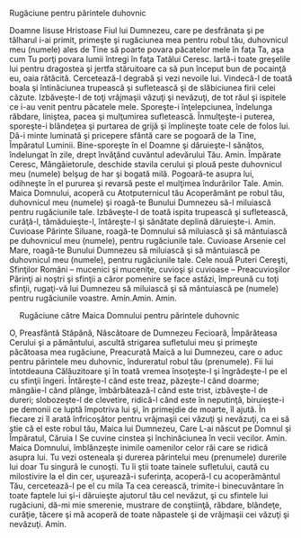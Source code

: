 Rugăciune pentru părintele duhovnic

Doamne Iisuse Hristoase Fiul lui Dumnezeu, care pe desfrânata şi pe tâlharul i-ai primit, primeşte şi rugăciunea mea pentru robul tău, duhovnicul meu (numele) ales de Tine să poarte povara păcatelor mele în faţa Ta, aşa cum Tu porţi povara lumii întregi în faţa Tatălui Ceresc. Iartă-i toate greşelile lui pentru dragostea şi jertfa stăruitoare ca să pun început bun de pocainţă eu, oaia rătăcită. Cercetează-l degrabă şi vezi nevoile lui. Vindecă-l de toată boala şi întinăciunea trupească şi sufletească şi de slăbiciunea firii celei căzute. Izbăveşte-l de toţi vrăjmaşii văzuţi şi nevăzuţi, de tot răul şi ispitele ce i-au venit pentru păcatele mele. Sporeşte-i înţelepciunea, îndelunga răbdare, liniştea, pacea şi mulţumirea sufletească. Înmulţeşte-i puterea, sporeşte-i blândeţea şi purtarea de grijă şi împlineşte toate cele de folos lui. Dă-i minte luminată şi pricepere sfântă care se pogoară de la Tine, Împăratul Luminii. Bine-sporeşte în el Doamne şi dăruieşte-l sănătos, îndelungat în zile, drept învăţând cuvăntul adevărului Tău. Amin.
Împărate Ceresc, Mângâietorule, deschide stavila cerului şi plouă peste duhovnicul meu (numele) belşug de har şi bogată milă. Pogoară-te asupra lui, odihneşte în el pururea şi revarsă peste el mulţimea îndurărilor Tale. Amin. Maica Domnului, acoperă cu Atotputernicul tău Acoperământ pe robul tău, duhovnicul meu (numele) şi roagă-te Bunului Dumnezeu să-l miluiască pentru rugăciunile tale. Izbăveşte-l de toată ispita trupească şi sufletească, curăţă-l, tămăduieşte-l, întăreşte-l şi sănătate deplină dăruieşte-i. Amin.
Cuvioase Părinte Siluane, roagă-te Domnului să miluiască şi să mântuiască pe duhovnicul meu (numele), pentru rugăciunile tale.
Cuvioase Arsenie cel Mare, roagă-te Bunului Dumnezeu să miluiască şi să mântuiască pe duhovnicul meu (numele), pentru rugăciunile tale. Cele nouă Puteri Cereşti, Sfinţilor Români – mucenici şi muceniţe, cuvioşi şi cuvioase – Preacuvioşilor Părinţi ai noştri şi sfinţii a căror pomenire se face astăzi, împreună cu toţi sfinţii, rugaţi-vă lui Dumnezeu să miluiască şi să mântuiască pe (numele) pentru rugăciunile voastre. Amin.Amin. Amin.

 
Rugăciune către Maica Domnului pentru părintele duhovnic


O, Preasfântă Stăpână, Născătoare de Dumnezeu Fecioară, Împărăteasa Cerului şi a pământului, ascultă strigarea sufletului meu şi primeşte păcătoasa mea rugăciune, Preacurată Maică a lui Dumnezeu, care o aduc pentru părintele meu duhovnic, îndureratul robul tău (prenumele).
Fii lui întotdeauna Călăuzitoare şi în toată vremea însoţeşte-l şi îngrădeşte-l pe el cu sfinţii îngeri.
Întăreşte-l când este treaz, păzeşte-l când doarme; mângâie-l când plânge, îmbărbătează-l când este trist, izbăveşte-l de dureri; slobozeşte-l de clevetire, ridică-l când este în neputinţă, biruieşte-i pe demonii ce luptă împotriva lui şi, în primejdie de moarte, îl ajută.
În fiecare zi îl arată înfricoşător pentru vrăjmaşii cei văzuţi şi nevăzuţi, ca ei să ştie că el este robul tău, Maica lui Dumnezeu, Care L-ai născut pe Domnul şi Împăratul, Căruia I Se cuvine cinstea şi închinăciunea în vecii vecilor. Amin.
Maica Domnului, îmblânzeşte inimile oamenilor celor răi care se ridică asupra lui. Tu vezi osteneala şi durerea părintelui meu (prenumele) durerile lui doar Tu singură le cunoşti. Tu îi ştii toate tainele sufletului, caută cu milostivire la el din cer, uşurează-i suferinţa, acoperă-l cu acoperământul Tău, cercetează-l pe el cu mila Ta cea cerească, trimite-i binecuvântare în toate faptele lui şi-i dăruieşte ajutorul tău cel nevăzut, şi cu sfintele lui rugăciuni, dă-mi mie smerenie, mustrare de conştiinţă, răbdare, blândeţe, curăţie, tăcere şi mă acoperă de toate năpastele şi de vrăjmaşii cei văzuţi şi nevăzuţi. Amin.
